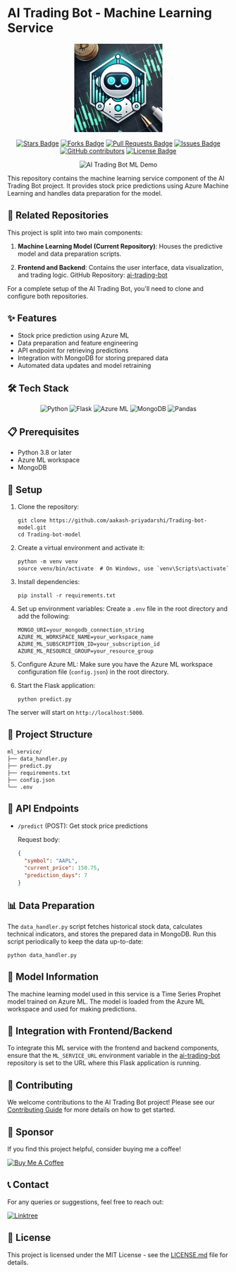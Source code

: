 # AI Trading Bot - Machine Learning Service

<p align="center">
  <img src="trading-bot.webp" alt="AI Trading Bot ML Logo" width="200"/>
</p>

<p align="center">
  <a href="https://github.com/aakash-priyadarshi/Trading-bot-model/stargazers"><img src="https://img.shields.io/github/stars/aakash-priyadarshi/Trading-bot-model" alt="Stars Badge"/></a>
  <a href="https://github.com/aakash-priyadarshi/Trading-bot-model/network/members"><img src="https://img.shields.io/github/forks/aakash-priyadarshi/Trading-bot-model" alt="Forks Badge"/></a>
  <a href="https://github.com/aakash-priyadarshi/Trading-bot-model/pulls"><img src="https://img.shields.io/github/issues-pr/aakash-priyadarshi/Trading-bot-model" alt="Pull Requests Badge"/></a>
  <a href="https://github.com/aakash-priyadarshi/Trading-bot-model/issues"><img src="https://img.shields.io/github/issues/aakash-priyadarshi/Trading-bot-model" alt="Issues Badge"/></a>
  <a href="https://github.com/aakash-priyadarshi/Trading-bot-model/graphs/contributors"><img alt="GitHub contributors" src="https://img.shields.io/github/contributors/aakash-priyadarshi/Trading-bot-model?color=2b9348"></a>
  <a href="https://github.com/aakash-priyadarshi/Trading-bot-model/blob/master/LICENSE"><img src="https://img.shields.io/github/license/aakash-priyadarshi/Trading-bot-model?color=2b9348" alt="License Badge"/></a>
</p>

<p align="center">
  <img src="https://your-image-hosting-service.com/ai-trading-bot-ml-demo.gif" alt="AI Trading Bot ML Demo" width="600"/>
</p>

This repository contains the machine learning service component of the AI Trading Bot project. It provides stock price predictions using Azure Machine Learning and handles data preparation for the model.

## 🔗 Related Repositories

This project is split into two main components:

1. **Machine Learning Model (Current Repository)**: 
   Houses the predictive model and data preparation scripts.
   
2. **Frontend and Backend**: 
   Contains the user interface, data visualization, and trading logic.
   GitHub Repository: [ai-trading-bot](https://github.com/aakash-priyadarshi/ai-trading-bot)

For a complete setup of the AI Trading Bot, you'll need to clone and configure both repositories.

## ✨ Features

- Stock price prediction using Azure ML
- Data preparation and feature engineering
- API endpoint for retrieving predictions
- Integration with MongoDB for storing prepared data
- Automated data updates and model retraining

## 🛠️ Tech Stack

<p align="center">
  <img src="https://img.shields.io/badge/Python-3776AB?style=for-the-badge&logo=python&logoColor=white" alt="Python"/>
  <img src="https://img.shields.io/badge/Flask-000000?style=for-the-badge&logo=flask&logoColor=white" alt="Flask"/>
  <img src="https://img.shields.io/badge/Azure_ML-0089D6?style=for-the-badge&logo=microsoft-azure&logoColor=white" alt="Azure ML"/>
  <img src="https://img.shields.io/badge/MongoDB-4EA94B?style=for-the-badge&logo=mongodb&logoColor=white" alt="MongoDB"/>
  <img src="https://img.shields.io/badge/pandas-150458?style=for-the-badge&logo=pandas&logoColor=white" alt="Pandas"/>
</p>

## 📋 Prerequisites

- Python 3.8 or later
- Azure ML workspace
- MongoDB

## 🚀 Setup

1. Clone the repository:
   ```
   git clone https://github.com/aakash-priyadarshi/Trading-bot-model.git
   cd Trading-bot-model
   ```

2. Create a virtual environment and activate it:
   ```
   python -m venv venv
   source venv/bin/activate  # On Windows, use `venv\Scripts\activate`
   ```

3. Install dependencies:
   ```
   pip install -r requirements.txt
   ```

4. Set up environment variables:
   Create a `.env` file in the root directory and add the following:
   ```
   MONGO_URI=your_mongodb_connection_string
   AZURE_ML_WORKSPACE_NAME=your_workspace_name
   AZURE_ML_SUBSCRIPTION_ID=your_subscription_id
   AZURE_ML_RESOURCE_GROUP=your_resource_group
   ```

5. Configure Azure ML:
   Make sure you have the Azure ML workspace configuration file (`config.json`) in the root directory.

6. Start the Flask application:
   ```
   python predict.py
   ```

The server will start on `http://localhost:5000`.

## 📁 Project Structure

```
ml_service/
├── data_handler.py
├── predict.py
├── requirements.txt
├── config.json
└── .env
```

## 🔄 API Endpoints

- `/predict` (POST): Get stock price predictions

  Request body:
  ```json
  {
    "symbol": "AAPL",
    "current_price": 150.75,
    "prediction_days": 7
  }
  ```

## 📊 Data Preparation

The `data_handler.py` script fetches historical stock data, calculates technical indicators, and stores the prepared data in MongoDB. Run this script periodically to keep the data up-to-date:

```
python data_handler.py
```

## 🧠 Model Information

The machine learning model used in this service is a Time Series Prophet model trained on Azure ML. The model is loaded from the Azure ML workspace and used for making predictions.

## 🔗 Integration with Frontend/Backend

To integrate this ML service with the frontend and backend components, ensure that the `ML_SERVICE_URL` environment variable in the [ai-trading-bot](https://github.com/aakash-priyadarshi/ai-trading-bot) repository is set to the URL where this Flask application is running.

## 🤝 Contributing

We welcome contributions to the AI Trading Bot project! Please see our [Contributing Guide](CONTRIBUTING.md) for more details on how to get started.

## 💖 Sponsor

If you find this project helpful, consider buying me a coffee!

<a href="https://www.buymeacoffee.com/aakashm30" target="_blank"><img src="https://cdn.buymeacoffee.com/buttons/v2/default-yellow.png" alt="Buy Me A Coffee" style="height: 60px !important;width: 217px !important;" ></a>

## 📞 Contact

For any queries or suggestions, feel free to reach out:

<a href="https://linktr.ee/aakashPriyadarshi" target="_blank"><img src="https://img.shields.io/badge/linktree-39E09B?style=for-the-badge&logo=linktree&logoColor=white" alt="Linktree"/></a>

## 📄 License

This project is licensed under the MIT License - see the [LICENSE.md](LICENSE.md) file for details.
